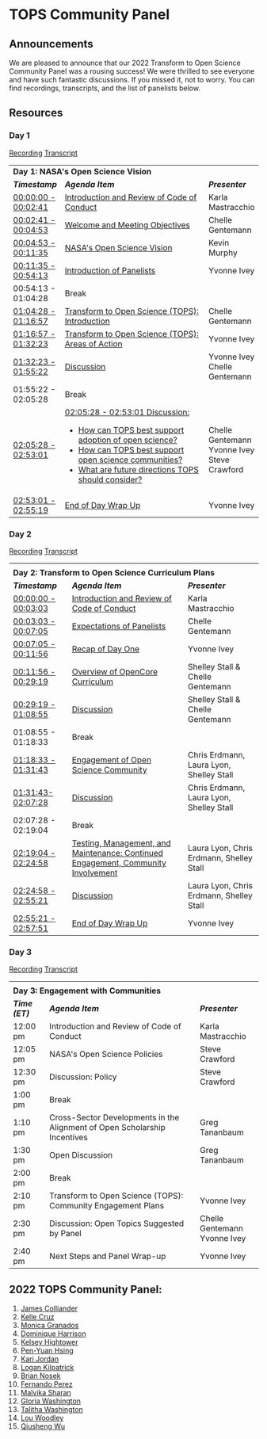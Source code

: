 # TOPS Community Panel

## Announcements

We are pleased to announce that our 2022 Transform to Open Science Community Panel was a rousing success! We were thrilled to see everyone and have such fantastic discussions. If you missed it, not to worry. You can find recordings, transcripts, and the list of panelists below.

## Resources

### Day 1

[Recording](https://www.youtube.com/watch?v=MkND79xz-sI)
[Transcript](https://otter.ai/s/jhQbMCTQS8-_m3soIbn7Hw)

<table>
  <tr>
    <td colspan = "3"> <strong>Day 1: NASA's Open Science Vision</strong>
    </td>
  </tr>
   <td width = "10%"><strong><em>Timestamp</em></strong>
   </td>
   <td><strong><em>Agenda Item</em></strong>
   </td>
   <td width = "20%"><strong><em>Presenter</em></strong>
   </td>
  </tr>
  <tr>
  <td><a href = "https://youtu.be/MkND79xz-sI?t=0">00:00:00 - 00:02:41</a>
   </td>
   <td><a href = "https://youtu.be/MkND79xz-sI?t=0">Introduction and Review of Code of Conduct</a>
   </td>
   <td>Karla Mastracchio
   </td>
  </tr>
  <tr>
   <td><a href = "https://youtu.be/MkND79xz-sI?t=160">00:02:41 - 00:04:53</a>
   </td>
   <td><a href = "https://youtu.be/MkND79xz-sI?t=160">Welcome and Meeting Objectives</a>
   </td>
   <td>Chelle Gentemann
   </td>
  </tr>
  <tr>
   <td><a href = "https://youtu.be/MkND79xz-sI?t=293">00:04:53 - 00:11:35</a>
   </td>
   <td><a href = "https://youtu.be/MkND79xz-sI?t=293">NASA's Open Science Vision</a>
   </td>
   <td>Kevin Murphy
   </td>
  </tr>
  <tr>
   <td><a href = "https://youtu.be/MkND79xz-sI?t=696">00:11:35 - 00:54:13</a>
   </td>
   <td><a href = "https://youtu.be/MkND79xz-sI?t=696">Introduction of Panelists</a>
   </td>
   <td>Yvonne Ivey
   </td>
  </tr>
  <tr>
   <td>00:54:13 - 01:04:28
   </td>
   <td>Break
   </td>
   <td>
   </td>
  </tr>
  <tr>
   <td><a href = "https://youtu.be/MkND79xz-sI?t=3868">01:04:28 - 01:16:57</a>
   </td>
   <td><a href = "https://youtu.be/MkND79xz-sI?t=3868">Transform to Open Science (TOPS): Introduction</a>
   </td>
   <td>Chelle Gentemann
   </td>
  </tr>
  <tr>
   <td><a href = "https://youtu.be/MkND79xz-sI?t=4617">01:16:57 - 01:32:23</a>
   </td>
   <td><a href = "https://youtu.be/MkND79xz-sI?t=4617">Transform to Open Science (TOPS): Areas of Action</a>
   </td>
   <td>Yvonne Ivey
   </td>
  </tr>
  <tr>
   <td><a href = "https://youtu.be/MkND79xz-sI?t=5543">01:32:23 - 01:55:22</a>
   </td>
   <td><a href = "https://youtu.be/MkND79xz-sI?t=5543">Discussion</a>
   </td>
   <td>Yvonne Ivey
     <br>
     Chelle Gentemann
   </td>
  </tr>
  <tr>
   <td>01:55:22 - 02:05:28
   </td>
   <td>Break
   </td>
   <td>
   </td>
  </tr>
  <tr>
   <td><a href = "https://youtu.be/MkND79xz-sI?t=7528">02:05:28 - 02:53:01</a>
   </td>
   <td><a href = "https://youtu.be/MkND79xz-sI?t=7528">02:05:28 - 02:53:01
     Discussion: 
<ul>

<li>How can TOPS best support adoption of open science? 

<li>How can TOPS best support open science communities?

<li>What are future directions TOPS should consider?
</li>
</ul>
     </a>
   </td>
   <td>Chelle Gentemann
     <br>
     Yvonne Ivey
     <br>
     Steve Crawford
   </td>
  </tr>
  <tr>
  <td><a href = "https://youtu.be/MkND79xz-sI?t=10381">02:53:01 - 02:55:19</a>
   </td>
   <td><a href = "https://youtu.be/MkND79xz-sI?t=10381">End of Day Wrap Up</a>
   </td>
   <td>Yvonne Ivey
   </td>
  </tr>
  </table>
  



  
  
  
  
  
  
 

### Day 2

[Recording](https://www.youtube.com/watch?v=Nt31-2g3G_4)
[Transcript](https://otter.ai/u/7VlDKH6yCIrwNkFGWq6oFEtNsYQ)

  <table>
  <tr>
  <td colspan = "3"></td>
  </tr>
  <tr>
  </tr>
  <tr>
    <td colspan = "3"> <strong>Day 2: Transform to Open Science Curriculum Plans</strong>
    </td>
  </tr>
    <tr>
   <td><strong><em>Timestamp</em></strong>
   </td>
   <td><strong><em>Agenda Item</em></strong>
   </td>
   <td><strong><em>Presenter</em></strong>
   </td>
  </tr>


  <tr>
    <td><a href = "https://youtu.be/Nt31-2g3G_4?t=0">00:00:00 - 00:03:03</a>
   </td>
   <td><a href = "https://youtu.be/Nt31-2g3G_4?t=0">Introduction and Review of Code of Conduct</a>
   </td>
   <td>Karla Mastracchio
   </td>
  </tr>
  <tr>
    <td><a href = "https://youtu.be/Nt31-2g3G_4?t=183">00:03:03 - 00:07:05</a>
   </td>
   <td><a href = "https://youtu.be/Nt31-2g3G_4?t=183">Expectations of Panelists</a>
   </td>
   <td>Chelle Gentemann 
   </td>
  </tr>
  <tr>
    <td><a href = "https://youtu.be/Nt31-2g3G_4?t=426">00:07:05 - 00:11:56</a>
   </td>
   <td><a href = "https://youtu.be/Nt31-2g3G_4?t=426">Recap of Day One</a>
   </td>
   <td>Yvonne Ivey
   </td>
  </tr>
  <tr>
    <td><a href = "https://youtu.be/Nt31-2g3G_4?t=716">00:11:56 - 00:29:19</a>
   </td>
   <td><a href = "https://youtu.be/Nt31-2g3G_4?t=716">Overview of OpenCore Curriculum</a>
   </td>
   <td>Shelley Stall & Chelle Gentemann
   </td>
  </tr>
  <tr>
    <td><a href = "https://youtu.be/Nt31-2g3G_4?t=1759">00:29:19 - 01:08:55</a>
   </td>
    <td><a href = "https://youtu.be/Nt31-2g3G_4?t=1759">Discussion</a>
   </td>
   <td>Shelley Stall & Chelle Gentemann
   </td>
  </tr>
  <tr>
   <td>01:08:55 - 01:18:33
   </td>
   <td>Break
   </td>
   <td>
   </td>
  </tr>
  <tr>
   <td><a href = "https://youtu.be/Nt31-2g3G_4?t=4713">01:18:33 - 01:31:43</a>
   </td>
   <td><a href = "https://youtu.be/Nt31-2g3G_4?t=4713">Engagement of Open Science Community</a>
   </td>
   <td>Chris Erdmann, Laura Lyon, Shelley Stall
   </td>
  </tr>
  <tr>
   <td><a href = "https://youtu.be/Nt31-2g3G_4?t=5503">01:31:43- 02:07:28</a>
   </td>
   <td><a href = "https://youtu.be/Nt31-2g3G_4?t=5503">Discussion</a>
   </td>
   <td>Chris Erdmann, Laura Lyon, Shelley Stall
   </td>
  </tr>
  <tr>
   <td>02:07:28 - 02:19:04
   </td>
   <td>Break
   </td>
   <td>
   </td>
  </tr>
  <tr>
   <td><a href = "https://youtu.be/Nt31-2g3G_4?t=8344">02:19:04 - 02:24:58</a>
   </td>
   <td><a href = "https://youtu.be/Nt31-2g3G_4?t=8344">Testing, Management, and Maintenance:  Continued Engagement, Community Involvement</a>
   </td>
   <td>Laura Lyon, Chris Erdmann, Shelley Stall
   </td>
  </tr>
  <tr>
   <td><a href = "https://youtu.be/Nt31-2g3G_4?t=8698">02:24:58 - 02:55:21</a>
   </td>
   <td><a href = "https://youtu.be/Nt31-2g3G_4?t=8698">Discussion</a>
   </td>
   <td>Laura Lyon, Chris Erdmann, Shelley Stall
   </td>
  </tr>
  <tr>
   <td><a href = "https://youtu.be/Nt31-2g3G_4?t=10521">02:55:21 - 02:57:51</a>
   </td>
   <td><a href = "https://youtu.be/Nt31-2g3G_4?t=10521">End of Day Wrap Up</a>
   </td>
   <td>Yvonne Ivey
   </td>
  </tr>
</table>

### Day 3

[Recording](https://www.youtube.com/watch?v=WJgxxy1U_tw)
[Transcript](https://otter.ai/u/yH9zFBW4OUuhNbsj8dgxxmj-s3Y)

<table>
  <tr>
  <td colspan = "3"></td>
  </tr>
  <tr>
  </tr>
  <tr>
  <td colspan = "3"><strong>Day 3: Engagement with Communities</strong></td>
  </tr>
  <tr>
   <td><strong><em> Time (ET)</em></strong>
   </td>
   <td><strong><em>Agenda Item</em></strong>
   </td>
   <td><strong><em>Presenter</em></strong>
   </td>
  </tr>
  <tr>
   <td>12:00 pm
   </td>
   <td>Introduction and Review of Code of Conduct
   </td>
   <td>Karla Mastracchio
   </td>
  </tr>
  <tr>
   <td>12:05 pm
   </td>
   <td>NASA's Open Science Policies
   </td>
   <td>Steve Crawford
   </td>
  </tr>
  <tr>
   <td>12:30 pm
   </td>
   <td>Discussion: Policy
   </td>
   <td>Steve Crawford
   </td>
  </tr>
  <tr>
   <td>1:00 pm
   </td>
   <td>Break
   </td>
   <td>
   </td>
  </tr>
  <tr>
   <td>1:10 pm
   </td>
   <td>Cross-Sector Developments in the Alignment of Open Scholarship Incentives
   </td>
   <td>Greg Tananbaum
   </td>
  </tr>
  <tr>
   <td>1:30 pm
   </td>
   <td>Open Discussion
   </td>
   <td>Greg Tananbaum
   </td>
  </tr>
  <tr>
   <td>2:00 pm
   </td>
   <td>Break
   </td>
   <td>
   </td>
  </tr>
  <tr>
   <td>2:10 pm
   </td>
   <td>Transform to Open Science (TOPS): Community Engagement Plans
   </td>
   <td>Yvonne Ivey
   </td>
  </tr>
  <tr>
   <td>2:30 pm
   </td>
   <td>Discussion: Open Topics Suggested by Panel
   </td>
   <td>Chelle Gentemann
     <br>
     Yvonne Ivey
   </td>
  </tr>
  <tr>
   <td>2:40 pm
   </td>
   <td>Next Steps and Panel Wrap-up
   </td>
   <td>Yvonne Ivey
   </td>
  </tr>
</table>

## 2022 TOPS Community Panel:

1. [James Colliander](https://blog.jupyter.org/national-scale-interactive-computing-2c104455e062)
1. [Kelle Cruz](https://www.hunter.cuny.edu/physics/faculty/cruz/kelle-cruz)
1. [Monica Granados](https://www.monicagranados.com)
1. [Dominique Harrison](http://www.dominiqueharrison.com)
1. [Kelsey Hightower](https://en.wikipedia.org/wiki/Kelsey_Hightower)
1. [Pen-Yuan Hsing](https://uk.linkedin.com/in/penyuan)
1. [Kari Jordan](https://www.linkedin.com/in/kariljordan)
1. [Logan Kilpatrick](https://www.linkedin.com/in/logankilpatrick/)
1. [Brian Nosek](https://osf.io/cdi38/)
1. [Fernando Perez](https://fperez.org)
1. [Malvika Sharan](https://www.turing.ac.uk/people/researchers/malvika-sharan)
1. [Gloria Washington](https://profiles.howard.edu/profile/45491/gloria-washington)
1. [Talitha Washington](http://www.talithawashington.com/)
1. [Lou Woodley](https://www.cscce.org/research/)
1. [Qiusheng Wu](https://wetlands.io)
